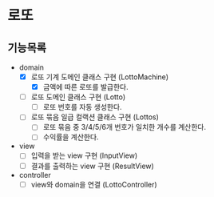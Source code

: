 # 로또
## 기능목록
- domain
  - [x] 로또 기계 도메인 클래스 구현 (LottoMachine)
    - [x] 금액에 따른 로또를 발급한다.
  - [ ] 로또 도메인 클래스 구현 (Lotto)
    - [ ] 로또 번호를 자동 생성한다.
  - [ ] 로또 묶음 일급 컬랙션 클래스 구현 (Lottos)
    - [ ] 로또 묶음 중 3/4/5/6개 번호가 일치한 개수를 계산한다.
    - [ ] 수익률을 계산한다.
- view
  - [ ] 입력을 받는 view 구현 (InputView)
  - [ ] 결과를 출력하는 view 구현 (ResultView)
- controller
  - [ ] view와 domain을 연결 (LottoController)
